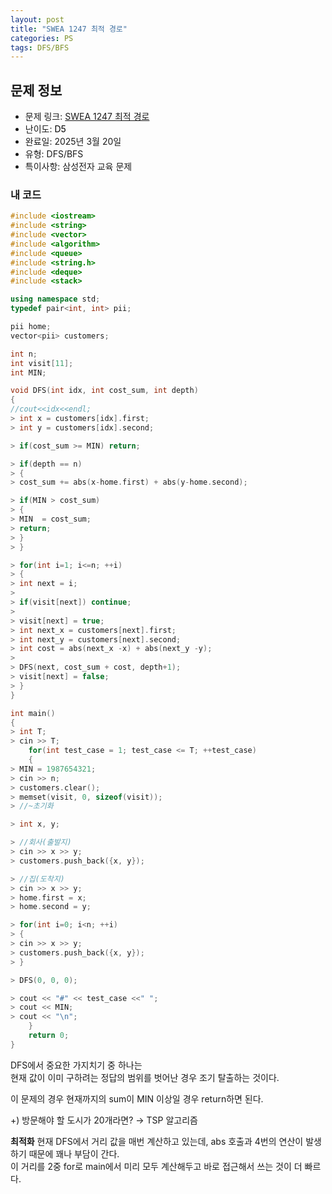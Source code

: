 ```yaml
---
layout: post
title: "SWEA 1247 최적 경로"
categories: PS
tags: DFS/BFS
---
```


## 문제 정보
- 문제 링크: [SWEA 1247 최적 경로](https://swexpertacademy.com/main/code/problem/problemDetail.do?contestProbId=AV15OZ4qAPICFAYD)
- 난이도: <span style="color:#000000">D5</span>
- 완료일: 2025년 3월 20일
- 유형: DFS/BFS
- 특이사항: 삼성전자 교육 문제

### 내 코드

```C++
#include <iostream>
#include <string>
#include <vector>
#include <algorithm>
#include <queue>
#include <string.h>
#include <deque>
#include <stack>

using namespace std;
typedef pair<int, int> pii;

pii home;
vector<pii> customers;

int n;
int visit[11];
int MIN;

void DFS(int idx, int cost_sum, int depth)
{
//cout<<idx<<endl;    
> int x = customers[idx].first;
> int y = customers[idx].second;

> if(cost_sum >= MIN) return;

> if(depth == n)
> {
> cost_sum += abs(x-home.first) + abs(y-home.second);

> if(MIN > cost_sum)
> {
> MIN  = cost_sum;
> return;
> }
> }

> for(int i=1; i<=n; ++i)
> {
> int next = i;
> 
> if(visit[next]) continue;
> 
> visit[next] = true;
> int next_x = customers[next].first;
> int next_y = customers[next].second;
> int cost = abs(next_x -x) + abs(next_y -y);
> 
> DFS(next, cost_sum + cost, depth+1);
> visit[next] = false;
> }
}

int main()
{   
> int T;
> cin >> T;
	for(int test_case = 1; test_case <= T; ++test_case)
	{
> MIN = 1987654321;
> cin >> n;
> customers.clear();
> memset(visit, 0, sizeof(visit));
> //~초기화

> int x, y;

> //회사(출발지)
> cin >> x >> y;
> customers.push_back({x, y});

> //집(도착지)
> cin >> x >> y;
> home.first = x;
> home.second = y;

> for(int i=0; i<n; ++i)
> {
> cin >> x >> y;
> customers.push_back({x, y});
> }

> DFS(0, 0, 0);

> cout << "#" << test_case <<" ";
> cout << MIN;
> cout << "\n";
	}
	return 0;
}
```

DFS에서 중요한 가지치기 중 하나는  
현재 값이 이미 구하려는 정답의 범위를 벗어난 경우 조기 탈출하는 것이다.   

이 문제의 경우 현재까지의 sum이 MIN 이상일 경우 return하면 된다.

+) 방문해야 할 도시가 20개라면? → TSP 알고리즘

**최적화** 현재 DFS에서 거리 값을 매번 계산하고 있는데, abs 호출과 4번의 연산이 발생하기 때문에 꽤나 부담이 간다.  
이 거리를 2중 for로 main에서 미리 모두 계산해두고 바로 접근해서 쓰는 것이 더 빠르다.   


